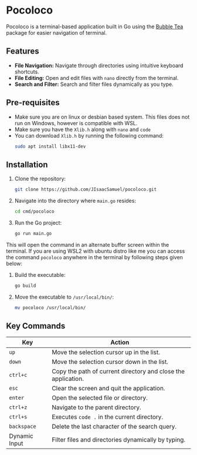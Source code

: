 # Pocoloco

Pocoloco is a terminal-based application built in Go using the [Bubble Tea](https://github.com/charmbracelet/bubbletea) package for easier navigation of terminal.

## Features
- **File Navigation:** Navigate through directories using intuitive keyboard shortcuts.
- **File Editing:** Open and edit files with `nano` directly from the terminal.
- **Search and Filter:** Search and filter files dynamically as you type.

## Pre-requisites
- Make sure you are on linux or desbian based system. This files does not run on Windows, however is compatible with WSL.
- Make sure you have the `Xlib.h` along with `nano` and `code`
- You can download `Xlib.h` by running the following command:
  ```bash
  sudo apt install libx11-dev

## Installation
1. Clone the repository:
   ```bash
   git clone https://github.com/JIsaacSamuel/pocoloco.git

2. Navigate into the directory where `main.go` resides:
   ```bash
   cd cmd/pocoloco

3. Run the Go project:
   ```bash
   go run main.go

This will open the command in an alternate buffer screen within the terminal. If you are using WSL2 with ubuntu distro like me you can access the command `pocoloco` anywhere in the terminal by following steps given below:
1. Build the executable:
    ```bash 
    go build
2. Move the executable to `/usr/local/bin/`:
    ```bash
    mv pocoloco /usr/local/bin/

## Key Commands

| Key           | Action                                            |
|---------------|---------------------------------------------------|
| `up`          | Move the selection cursor up in the list.         |
| `down`        | Move the selection cursor down in the list.       |
| `ctrl+c`      | Copy the path of current directory and close the application. |
| `esc`         | Clear the screen and quit the application.        |
| `enter`       | Open the selected file or directory.              |
| `ctrl+z`      | Navigate to the parent directory.                 |
| `ctrl+s`      | Executes `code .` in the current directory.       |
| `backspace`   | Delete the last character of the search query.    |
| Dynamic Input | Filter files and directories dynamically by typing. |
